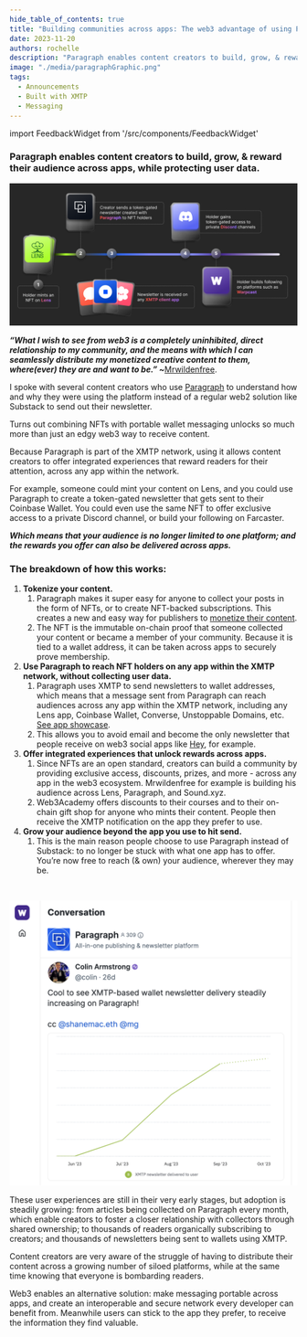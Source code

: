 ```yaml
---
hide_table_of_contents: true
title: "Building communities across apps: The web3 advantage of using Paragraph for content distribution"
date: 2023-11-20
authors: rochelle
description: "Paragraph enables content creators to build, grow, & reward their audience across apps, while protecting user data."
image: "./media/paragraphGraphic.png"
tags:
  - Announcements
  - Built with XMTP
  - Messaging
---
```


import FeedbackWidget from '/src/components/FeedbackWidget'

### Paragraph enables content creators to build, grow, & reward their audience across apps, while protecting user data.

![paragraphGraphic.png](./media/paragraphGraphic.png)

***“What I wish to see from web3 is a completely uninhibited, direct relationship to my community, and the means with which I can seamlessly distribute my monetized creative content to them, where(ever) they are and want to be.” ~***[Mrwildenfree](https://twitter.com/mrwildenfree).

<!--truncate-->

I spoke with several content creators who use [Paragraph](https://paragraph.xyz/) to understand how and why they were using the platform instead of a regular web2 solution like Substack to send out their newsletter.

Turns out combining NFTs with portable wallet messaging unlocks so much more than just an edgy web3 way to receive content. 

Because Paragraph is part of the XMTP network, using it allows content creators to offer integrated experiences that reward readers for their attention, across any app within the network. 

For example, someone could mint your content on Lens, and you could use Paragraph to create a token-gated newsletter that gets sent to their Coinbase Wallet. You could even use the same NFT to offer exclusive access to a private Discord channel, or build your following on Farcaster.

***Which means that your audience is no longer limited to one platform; and the rewards you offer can also be delivered across apps.*** 

### The breakdown of how this works:

1. **Tokenize your content.**
    1. Paragraph makes it super easy for anyone to collect your posts in the form of NFTs, or to create NFT-backed subscriptions. This creates a new and easy way for publishers to [monetize their content](https://docs.paragraph.xyz/docs/advanced/referral-program#optimism-and-base). 
    2. The NFT is the immutable on-chain proof that someone collected your content or became a member of your community. Because it is tied to a wallet address, it can be taken across apps to securely prove membership. 
2. **Use Paragraph to reach NFT holders on any app within the XMTP network, without collecting user data.** 
    1. Paragraph uses XMTP to send newsletters to wallet addresses, which means that a message sent from Paragraph can reach audiences across any app within the XMTP network, including any Lens app, Coinbase Wallet, Converse, Unstoppable Domains, etc. [See app showcase](https://xmtp.org/built-with-xmtp). 
    2. This allows you to avoid email and become the only newsletter that people receive on web3 social apps like [Hey](https://hey.xyz/), for example. 
3. **Offer integrated experiences that unlock rewards across apps.**
    1. Since NFTs are an open standard, creators can build a community by providing exclusive access, discounts, prizes, and more - across any app in the web3 ecosystem. Mrwildenfree for example is building his audience across Lens, Paragraph, and Sound.xyz.
    2. Web3Academy offers discounts to their courses and to their on-chain gift shop for anyone who mints their content. People then receive the XMTP notification on the app they prefer to use. 
4. **Grow your audience beyond the app you use to hit send.** 
    1. This is the main reason people choose to use Paragraph instead of Substack: to no longer be stuck with what one app has to offer. You’re now free to reach (& own) your audience, wherever they may be.

<br/>

[![cool-to-see.png](./media/cool-to-see.png)](https://warpcast.com/colin/0xb7e9a0)

These user experiences are still in their very early stages, but adoption is steadily growing: from articles being collected on Paragraph every month, which enable creators to foster a closer relationship with collectors through shared ownership; to thousands of readers organically subscribing to creators; and thousands of newsletters being sent to wallets using XMTP. 

Content creators are very aware of the struggle of having to distribute their content across a growing number of siloed platforms, while at the same time knowing that everyone is bombarding readers. 

Web3 enables an alternative solution: make messaging portable across apps, and create an interoperable and secure network every developer can benefit from. Meanwhile users can stick to the app they prefer, to receive the information they find valuable.